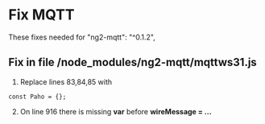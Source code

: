 # Fix MQTT 

These fixes needed for "ng2-mqtt": "^0.1.2",

## Fix in file /node_modules/ng2-mqtt/mqttws31.js

1. Replace lines 83,84,85 with

```
const Paho = {};
```

2. On line 916 there is missing **var** before **wireMessage = ...**